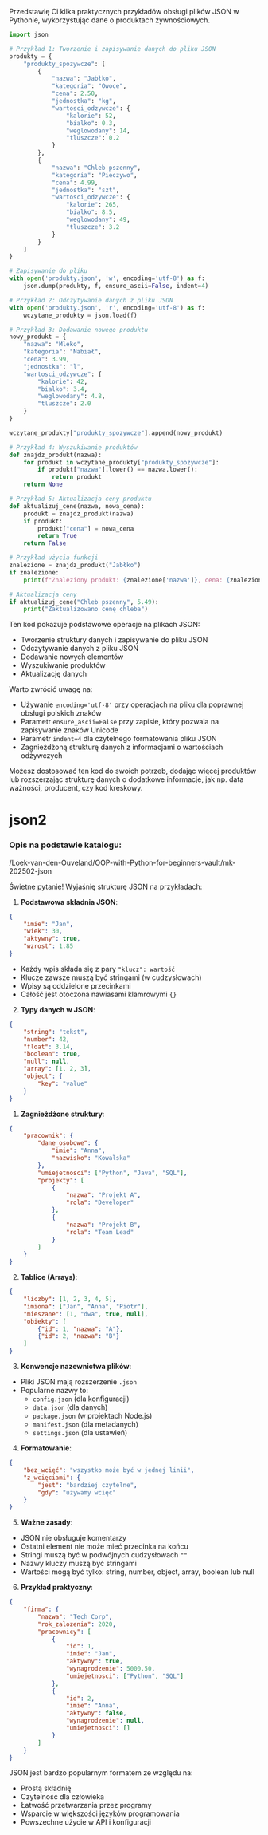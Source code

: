Przedstawię Ci kilka praktycznych przykładów obsługi plików JSON w Pythonie, wykorzystując dane o produktach żywnościowych.

```python
import json

# Przykład 1: Tworzenie i zapisywanie danych do pliku JSON
produkty = {
    "produkty_spozywcze": [
        {
            "nazwa": "Jabłko",
            "kategoria": "Owoce",
            "cena": 2.50,
            "jednostka": "kg",
            "wartosci_odzywcze": {
                "kalorie": 52,
                "bialko": 0.3,
                "weglowodany": 14,
                "tluszcze": 0.2
            }
        },
        {
            "nazwa": "Chleb pszenny",
            "kategoria": "Pieczywo",
            "cena": 4.99,
            "jednostka": "szt",
            "wartosci_odzywcze": {
                "kalorie": 265,
                "bialko": 8.5,
                "weglowodany": 49,
                "tluszcze": 3.2
            }
        }
    ]
}

# Zapisywanie do pliku
with open('produkty.json', 'w', encoding='utf-8') as f:
    json.dump(produkty, f, ensure_ascii=False, indent=4)

# Przykład 2: Odczytywanie danych z pliku JSON
with open('produkty.json', 'r', encoding='utf-8') as f:
    wczytane_produkty = json.load(f)

# Przykład 3: Dodawanie nowego produktu
nowy_produkt = {
    "nazwa": "Mleko",
    "kategoria": "Nabiał",
    "cena": 3.99,
    "jednostka": "l",
    "wartosci_odzywcze": {
        "kalorie": 42,
        "bialko": 3.4,
        "weglowodany": 4.8,
        "tluszcze": 2.0
    }
}

wczytane_produkty["produkty_spozywcze"].append(nowy_produkt)

# Przykład 4: Wyszukiwanie produktów
def znajdz_produkt(nazwa):
    for produkt in wczytane_produkty["produkty_spozywcze"]:
        if produkt["nazwa"].lower() == nazwa.lower():
            return produkt
    return None

# Przykład 5: Aktualizacja ceny produktu
def aktualizuj_cene(nazwa, nowa_cena):
    produkt = znajdz_produkt(nazwa)
    if produkt:
        produkt["cena"] = nowa_cena
        return True
    return False

# Przykład użycia funkcji
znalezione = znajdz_produkt("Jabłko")
if znalezione:
    print(f"Znaleziony produkt: {znalezione['nazwa']}, cena: {znalezione['cena']} zł/{znalezione['jednostka']}")

# Aktualizacja ceny
if aktualizuj_cene("Chleb pszenny", 5.49):
    print("Zaktualizowano cenę chleba")
```

Ten kod pokazuje podstawowe operacje na plikach JSON:
- Tworzenie struktury danych i zapisywanie do pliku JSON
- Odczytywanie danych z pliku JSON
- Dodawanie nowych elementów
- Wyszukiwanie produktów
- Aktualizację danych

Warto zwrócić uwagę na:
- Używanie `encoding='utf-8'` przy operacjach na pliku dla poprawnej obsługi polskich znaków
- Parametr `ensure_ascii=False` przy zapisie, który pozwala na zapisywanie znaków Unicode
- Parametr `indent=4` dla czytelnego formatowania pliku JSON
- Zagnieżdżoną strukturę danych z informacjami o wartościach odżywczych

Możesz dostosować ten kod do swoich potrzeb, dodając więcej produktów lub rozszerzając strukturę danych o dodatkowe informacje, jak np. data ważności, producent, czy kod kreskowy.

# json2

### Opis na podstawie katalogu:
 /Loek-van-den-Ouveland/OOP-with-Python-for-beginners-vault/mk-202502-json


Świetne pytanie! Wyjaśnię strukturę JSON na przykładach:

1. **Podstawowa składnia JSON**:
```json
{
    "imie": "Jan",
    "wiek": 30,
    "aktywny": true,
    "wzrost": 1.85
}
```
- Każdy wpis składa się z pary `"klucz": wartość`
- Klucze zawsze muszą być stringami (w cudzysłowach)
- Wpisy są oddzielone przecinkami
- Całość jest otoczona nawiasami klamrowymi `{}`

2. **Typy danych w JSON**:
```json
{
    "string": "tekst",
    "number": 42,
    "float": 3.14,
    "boolean": true,
    "null": null,
    "array": [1, 2, 3],
    "object": {
        "key": "value"
    }
}
```

1. **Zagnieżdżone struktury**:
```json
{
    "pracownik": {
        "dane_osobowe": {
            "imie": "Anna",
            "nazwisko": "Kowalska"
        },
        "umiejetnosci": ["Python", "Java", "SQL"],
        "projekty": [
            {
                "nazwa": "Projekt A",
                "rola": "Developer"
            },
            {
                "nazwa": "Projekt B",
                "rola": "Team Lead"
            }
        ]
    }
}
```

2. **Tablice (Arrays)**:
```json
{
    "liczby": [1, 2, 3, 4, 5],
    "imiona": ["Jan", "Anna", "Piotr"],
    "mieszane": [1, "dwa", true, null],
    "obiekty": [
        {"id": 1, "nazwa": "A"},
        {"id": 2, "nazwa": "B"}
    ]
}
```

3. **Konwencje nazewnictwa plików**:
- Pliki JSON mają rozszerzenie `.json`
- Popularne nazwy to:
  - `config.json` (dla konfiguracji)
  - `data.json` (dla danych)
  - `package.json` (w projektach Node.js)
  - `manifest.json` (dla metadanych)
  - `settings.json` (dla ustawień)

4. **Formatowanie**:
```json
{
    "bez_wcięć": "wszystko może być w jednej linii",
    "z_wcięciami": {
        "jest": "bardziej czytelne",
        "gdy": "używamy wcięć"
    }
}
```

5. **Ważne zasady**:
- JSON nie obsługuje komentarzy
- Ostatni element nie może mieć przecinka na końcu
- Stringi muszą być w podwójnych cudzysłowach `""`
- Nazwy kluczy muszą być stringami
- Wartości mogą być tylko: string, number, object, array, boolean lub null

6. **Przykład praktyczny**:
```json
{
    "firma": {
        "nazwa": "Tech Corp",
        "rok_zalozenia": 2020,
        "pracownicy": [
            {
                "id": 1,
                "imie": "Jan",
                "aktywny": true,
                "wynagrodzenie": 5000.50,
                "umiejetnosci": ["Python", "SQL"]
            },
            {
                "id": 2,
                "imie": "Anna",
                "aktywny": false,
                "wynagrodzenie": null,
                "umiejetnosci": []
            }
        ]
    }
}
```

JSON jest bardzo popularnym formatem ze względu na:
- Prostą składnię
- Czytelność dla człowieka
- Łatwość przetwarzania przez programy
- Wsparcie w większości języków programowania
- Powszechne użycie w API i konfiguracji
